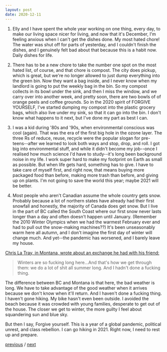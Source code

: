 ```yaml
---
layout: post
date: 2020-12-11
---
```


1. Elly and I have spent the whole year working on one thing, every day, to make our living space nicer for living, and now that it's December, I'm feeling anxious when I can't get the dishes done. My most hated chore! The water was shut off for parts of yesterday, and I couldn't finish the dishes, and I genuinely felt bad about that because this is a habit now. Daily dishes for life.

2. There has to be a new chore to take the number one spot on the most hated list, of course, and that chore is compost. The city does pickup, which is great, but we're no longer allowed to just dump everything into the green bin. Now they want a bag inside, and I never know when my landlord is going to put the weekly bag in the bin. So my compost collects in its bowl under the sink, and then I miss the window, and we carry over into another week, and pretty soon, there are two bowls of of orange peels and coffee grounds. So in the 2020 spirit of FORGIVE YOURSELF, I've started dumping my compost into the plastic grocery bags, which also live under my sink, so that it can go into the bin. I don't know what happens to it next, but I've done my part as best I can.

3. I was a kid during '80s and '90s, when environmental conscious was cool (again). That was the era of the first big hole in the ozone layer. The three Rs of reduce, reuse, recycle were the popular slogan for pre-teens--after we learned to look both ways and stop, drop, and roll. I got big into environmental stuff, and while it didn't become my job--once I realised how much science I'd have to study--it's long been background noise in my life. I work super hard to make my footprint on Earth as small as possible. But when life gets hard, something has to give. I have to take care of myself first, and right now, that means buying more packaged food than before, making more trash than before, and giving up on plants. I'm not going to save the world this year; maybe 2021 will be better.

4. Most people who aren't Canadian assume the whole country gets snow. Probably because a lot of northern states have already had their first snowfall and honestly, the majority of Canada does get snow. But I live in the part of BC called the South Coast where our first snow never lasts longer than a day and often doesn't happen until January. (Remember the 2010 Winter Olympics when we had the warmest February ever and had to pull out the snow-making machines??) It's been unseasonably warm here all autumn, and I don't imagine the first day of winter will change much. And yet--the pandemic has worsened, and I barely leave my house. 

[Chris La Tray, in Montana, wrote about an exchange he had with his friend:](https://chrislatray.substack.com/p/things-will-only-get-worse)

>Winters are so fucking long here...And that's how we get through them: we do a lot of shit all summer long. And I hadn't done a fucking thing.

The difference between BC and Montana is that here, the bad weather is long. We have to take advantage of the good weather when it arrives because we don't know when it'll return. And I haven't done a fucking thing. I haven't gone hiking. My bike hasn't even been outside. I avoided the beach because it was crowded with young families, desperate to get out of the house. The closer we get to winter, the more guilty I feel about squandering sun and blue sky.

But then I say, Forgive yourself. This is a year of a global pandemic, political unrest, and class rebellion. I can go hiking in 2021. Right now, I need to rest up and prepare.

<a href="{{page.previous.url}}">previous</a> / <a href="{{page.next.url}}">next</a>
